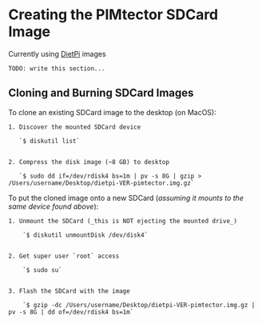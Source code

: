 Creating the PIMtector SDCard Image
=======

Currently using [DietPi](https://dietpi.com/) images

	TODO: write this section...



Cloning and Burning SDCard Images
-------

To clone an existing SDCard image to the desktop (on MacOS):

	1. Discover the mounted SDCard device

	   `$ diskutil list`  


	2. Compress the disk image (~8 GB) to desktop

	   `$ sudo dd if=/dev/rdisk4 bs=1m | pv -s 8G | gzip > /Users/username/Desktop/dietpi-VER-pimtector.img.gz`  


To put the cloned image onto a new SDCard (_assuming it mounts to the same device found above_):

	1. Unmount the SDCard (_this is NOT ejecting the mounted drive_)

		`$ diskutil unmountDisk /dev/disk4`  


	2. Get super user `root` access

		`$ sudo su`  


	3. Flash the SDCard with the image

		`$ gzip -dc /Users/username/Desktop/dietpi-VER-pimtector.img.gz | pv -s 8G | dd of=/dev/rdisk4 bs=1m`  
